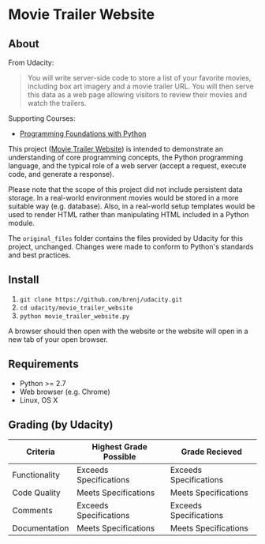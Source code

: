 Movie Trailer Website
=====================

About
-----
From Udacity:
> You will write server-side code to store a list of your favorite movies,
> including box art imagery and a movie trailer URL. You will then serve this
> data as a web page allowing visitors to review their movies and watch the
> trailers.

Supporting Courses:

* [Programming Foundations with Python](https://www.udacity.com/course/programming-foundations-with-python--ud036)

This project ([Movie Trailer Website](https://www.udacity.com/course/full-stack-web-developer-nanodegree--nd004))
is intended to demonstrate an understanding of core programming 
concepts, the Python programming language, and the typical role of a
web server (accept a request, execute code, and generate a response).

Please note that the scope of this project did not include persistent data
storage. In a real-world environment movies would be stored in a more suitable
way (e.g. database). Also, in a real-world setup templates would be used to
render HTML rather than manipulating HTML included in a Python module.

The `original_files` folder contains the files provided by Udacity for this
project, unchanged. Changes were made to conform to Python's standards and best
practices.

Install
-------

1. `git clone https://github.com/brenj/udacity.git`
2. `cd udacity/movie_trailer_website`
3. `python movie_trailer_website.py`

A browser should then open with the website or the website will open in a
new tab of your open browser.

Requirements
------------

* Python >= 2.7
* Web browser (e.g. Chrome)
* Linux, OS X

Grading (by Udacity)
--------------------

Criteria       |Highest Grade Possible  |Grade Recieved
---------------|------------------------|--------------
Functionality  |Exceeds Specifications  |Exceeds Specifications
Code Quality   |Meets Specifications    |Meets Specifications
Comments       |Exceeds Specifications  |Exceeds Specifications
Documentation  |Meets Specifications    |Meets Specifications

